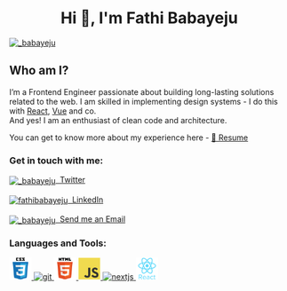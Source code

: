 
<h1 align="center">Hi 👋, I'm Fathi Babayeju</h1>
<p align="left"> <a href="https://twitter.com/_babayeju" target="blank"><img src="https://img.shields.io/twitter/follow/_babayeju?logo=twitter&style=for-the-badge" alt="_babayeju" /></a> </p>

<h2>Who am I?</h2>
<p>I’m a Frontend Engineer passionate about building long-lasting solutions related to the web.
I am skilled in implementing design systems - I do this with <a href='https://reactjs.org/'>React</a>, <a href='https://vuejs.org/'>Vue</a> and co. 
<br/> And yes! I am an enthusiast of clean code and architecture.
</p>
<p>You can get to know more about my experience here - <a href='https://drive.google.com/file/d/1hUiprEV0P0LX5hpIEJ4z8S8ompml3nvt/view?usp=share_link'> 📄 Resume</a></p>

<h3 align="left">Get in touch with me:</h3>
<p align="left">
<a href="https://twitter.com/_babayeju" target="blank"><img align="center" src="https://raw.githubusercontent.com/rahuldkjain/github-profile-readme-generator/master/src/images/icons/Social/twitter.svg" alt="_babayeju" height="15" width="20" />&nbsp;&nbsp;Twitter</a><br/><br/>
<a href="https://linkedin.com/in/fathibabayeju" target="blank"><img align="center" src="https://raw.githubusercontent.com/rahuldkjain/github-profile-readme-generator/master/src/images/icons/Social/linked-in-alt.svg" alt="fathibabayeju" height="15" width="20" />&nbsp;&nbsp;LinkedIn</a><br/><br/>
<a href="mailto:babayejuadesina@gmail.com" target="blank"><img align="center" src="https://logolook.net/wp-content/uploads/2021/06/Gmail-Logo.png" alt="_babayeju" height="15" width="20" />&nbsp;&nbsp;Send me an Email</a>
</p>

<h3 align="left">Languages and Tools:</h3>
<p align="left"> <a href="https://www.w3schools.com/css/" target="_blank" rel="noreferrer"> <img src="https://raw.githubusercontent.com/devicons/devicon/master/icons/css3/css3-original-wordmark.svg" alt="css3" width="40" height="40"/> </a> <a href="https://git-scm.com/" target="_blank" rel="noreferrer"> <img src="https://www.vectorlogo.zone/logos/git-scm/git-scm-icon.svg" alt="git" width="40" height="40"/> </a> <a href="https://www.w3.org/html/" target="_blank" rel="noreferrer"> <img src="https://raw.githubusercontent.com/devicons/devicon/master/icons/html5/html5-original-wordmark.svg" alt="html5" width="40" height="40"/> </a> <a href="https://developer.mozilla.org/en-US/docs/Web/JavaScript" target="_blank" rel="noreferrer"> <img src="https://raw.githubusercontent.com/devicons/devicon/master/icons/javascript/javascript-original.svg" alt="javascript" width="40" height="40"/> </a> <a href="https://nextjs.org/" target="_blank" rel="noreferrer"> <img src="https://cdn.worldvectorlogo.com/logos/nextjs-2.svg" alt="nextjs" width="40" height="40"/> </a> <a href="https://reactjs.org/" target="_blank" rel="noreferrer"> <img src="https://raw.githubusercontent.com/devicons/devicon/master/icons/react/react-original-wordmark.svg" alt="react" width="40" height="40"/> </a> </p>


